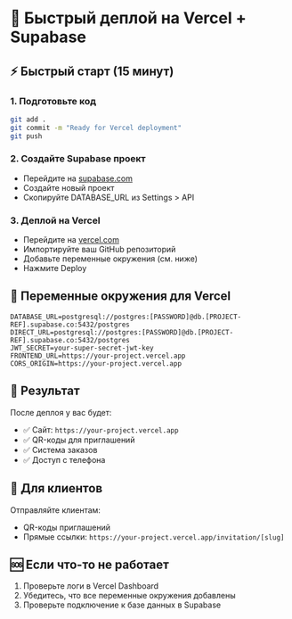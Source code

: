 # 🚀 Быстрый деплой на Vercel + Supabase

## ⚡ Быстрый старт (15 минут)

### 1. **Подготовьте код**
```bash
git add .
git commit -m "Ready for Vercel deployment"
git push
```

### 2. **Создайте Supabase проект**
- Перейдите на [supabase.com](https://supabase.com)
- Создайте новый проект
- Скопируйте DATABASE_URL из Settings > API

### 3. **Деплой на Vercel**
- Перейдите на [vercel.com](https://vercel.com)
- Импортируйте ваш GitHub репозиторий
- Добавьте переменные окружения (см. ниже)
- Нажмите Deploy

## 🔧 Переменные окружения для Vercel

```env
DATABASE_URL=postgresql://postgres:[PASSWORD]@db.[PROJECT-REF].supabase.co:5432/postgres
DIRECT_URL=postgresql://postgres:[PASSWORD]@db.[PROJECT-REF].supabase.co:5432/postgres
JWT_SECRET=your-super-secret-jwt-key
FRONTEND_URL=https://your-project.vercel.app
CORS_ORIGIN=https://your-project.vercel.app
```

## 🎯 Результат

После деплоя у вас будет:
- ✅ Сайт: `https://your-project.vercel.app`
- ✅ QR-коды для приглашений
- ✅ Система заказов
- ✅ Доступ с телефона

## 📱 Для клиентов

Отправляйте клиентам:
- QR-коды приглашений
- Прямые ссылки: `https://your-project.vercel.app/invitation/[slug]`

## 🆘 Если что-то не работает

1. Проверьте логи в Vercel Dashboard
2. Убедитесь, что все переменные окружения добавлены
3. Проверьте подключение к базе данных в Supabase 